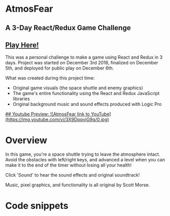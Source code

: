 # AtmosFear
## A 3-Day React/Redux Game Challenge

## <a href="http://atmos-fear.herokuapp.com">Play Here!</a>

This was a personal challenge to make a game using React and Redux in 3 days.  Project was started on December 3rd 2018, finalized on December 5th, and deployed for public play on December 6th.

What was created during this project time:
* Original game visuals (the space shuttle and enemy graphics)
* The game's entire functionality using the React and Redux JavaScript libraries
* Original background music and sound effects produced with Logic Pro

<a target="_blank" href="https://www.youtube.com/watch?v=3X9DpqyjG9g">
## Youtube Preview:
![AtmosFear link to YouTube](https://img.youtube.com/vi/3X9DpqyjG9g/0.jpg)</a>

# Overview

In this game, you're a space shuttle trying to leave the atmosphere intact.  Avoid the obstacles with left/right keys, and advanced a level when you can make it to the end of the timer without losing all your health!

Click 'Sound' to hear the sound effects and original soundtrack!

Music, pixel graphics, and functionality is all original by Scott Morse.

# Code snippets